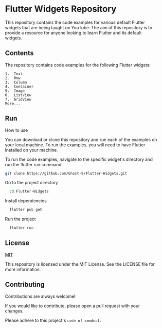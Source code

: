 
# Flutter Widgets Repository

This repository contains the code examples for various default Flutter widgets that are being taught on YouTube. The aim of this repository is to provide a resource for anyone looking to learn Flutter and its default widgets.

## Contents

The repository contains code examples for the following Flutter widgets:

    1.  Text
    2.  Row
    3.  Column
    4.  Container
    5.  Image
    6.  ListView
    7.  GridView
    More...

## Run

How to use

You can download or clone this repository and run each of the examples on your local machine. To run the examples, you will need to have Flutter installed on your machine.

To run the code examples, navigate to the specific widget's directory and run the flutter run command.

```bash
git clone https://github.com/Ghost-9/Flutter-Widgets.git
```

Go to the project directory

```bash
  cd Flutter-Widgets
```

Install dependencies

```bash
  flutter pub get
```

Run the project

```bash
  flutter run
```

## License

[MIT](https://choosealicense.com/licenses/mit/)

This repository is licensed under the MIT License. See the LICENSE file for more information.

## Contributing

Contributions are always welcome!

If you would like to contribute, please open a pull request with your changes.

Please adhere to this project's `code of conduct`.
